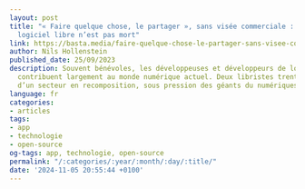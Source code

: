 ```yaml
---
layout: post
title: "« Faire quelque chose, le partager », sans visée commerciale : le combat du
  logiciel libre n’est pas mort"
link: https://basta.media/faire-quelque-chose-le-partager-sans-visee-commerciale-le-combat-du-logiciel-libre
author: Nils Hollenstein
published_date: 25/09/2023
description: Souvent bénévoles, les développeuses et développeurs de logiciels libres
  contribuent largement au monde numérique actuel. Deux libristes trentenaires témoignent
  d’un secteur en recomposition, sous pression des géants du numériques.
language: fr
categories:
- articles
tags:
- app
- technologie
- open-source
og-tags: app, technologie, open-source
permalink: "/:categories/:year/:month/:day/:title/"
date: '2024-11-05 20:55:44 +0100'
---
```

